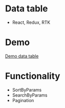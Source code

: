 # Data table

- React, Redux, RTK

# Demo

[Demo data table](https://duckduckgo.com)

# Functionality 

- SortByParams
- SearchByParams
- Pagination
